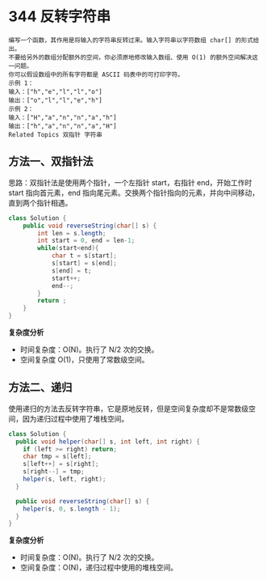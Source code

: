# 344 反转字符串

```text
编写一个函数，其作用是将输入的字符串反转过来。输入字符串以字符数组 char[] 的形式给出。 
不要给另外的数组分配额外的空间，你必须原地修改输入数组、使用 O(1) 的额外空间解决这一问题。 
你可以假设数组中的所有字符都是 ASCII 码表中的可打印字符。 
示例 1： 
输入：["h","e","l","l","o"]
输出：["o","l","l","e","h"]
示例 2： 
输入：["H","a","n","n","a","h"]
输出：["h","a","n","n","a","H"] 
Related Topics 双指针 字符串
```

## 方法一、双指针法

思路：双指针法是使用两个指针，一个左指针 start，右指针 end，开始工作时 start 指向首元素，end 指向尾元素。交换两个指针指向的元素，并向中间移动，直到两个指针相遇。

```java
class Solution {
    public void reverseString(char[] s) {
        int len = s.length;
        int start = 0, end = len-1;
        while(start<end){
            char t = s[start];
            s[start] = s[end];
            s[end] = t;
            start++;
            end--;
        }
        return ;
    }
}
```

**复杂度分析**

* 时间复杂度：O\(N\)。执行了 N/2 次的交换。
* 空间复杂度 O\(1\)，只使用了常数级空间。

## 方法二、递归

使用递归的方法去反转字符串，它是原地反转，但是空间复杂度却不是常数级空间，因为递归过程中使用了堆栈空间。

```java
class Solution {
  public void helper(char[] s, int left, int right) {
    if (left >= right) return;
    char tmp = s[left];
    s[left++] = s[right];
    s[right--] = tmp;
    helper(s, left, right);
  }

  public void reverseString(char[] s) {
    helper(s, 0, s.length - 1);
  }
}
```

**复杂度分析**

* 时间复杂度：O\(N\)。执行了 N/2 次的交换。
* 空间复杂度：O\(N\)，递归过程中使用的堆栈空间。

